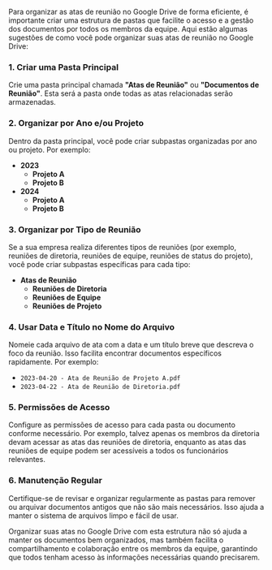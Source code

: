 Para organizar as atas de reunião no Google Drive de forma eficiente, é importante criar uma estrutura de pastas que facilite o acesso e a gestão dos documentos por todos os membros da equipe. Aqui estão algumas sugestões de como você pode organizar suas atas de reunião no Google Drive:

### 1. Criar uma Pasta Principal
Crie uma pasta principal chamada **"Atas de Reunião"** ou **"Documentos de Reunião"**. Esta será a pasta onde todas as atas relacionadas serão armazenadas.

### 2. Organizar por Ano e/ou Projeto
Dentro da pasta principal, você pode criar subpastas organizadas por ano ou projeto. Por exemplo:
- **2023**
  - **Projeto A**
  - **Projeto B**
- **2024**
  - **Projeto A**
  - **Projeto B**

### 3. Organizar por Tipo de Reunião
Se a sua empresa realiza diferentes tipos de reuniões (por exemplo, reuniões de diretoria, reuniões de equipe, reuniões de status do projeto), você pode criar subpastas específicas para cada tipo:
- **Atas de Reunião**
  - **Reuniões de Diretoria**
  - **Reuniões de Equipe**
  - **Reuniões de Projeto**

### 4. Usar Data e Título no Nome do Arquivo
Nomeie cada arquivo de ata com a data e um título breve que descreva o foco da reunião. Isso facilita encontrar documentos específicos rapidamente. Por exemplo:
- `2023-04-20 - Ata de Reunião de Projeto A.pdf`
- `2023-04-22 - Ata de Reunião de Diretoria.pdf`

### 5. Permissões de Acesso
Configure as permissões de acesso para cada pasta ou documento conforme necessário. Por exemplo, talvez apenas os membros da diretoria devam acessar as atas das reuniões de diretoria, enquanto as atas das reuniões de equipe podem ser acessíveis a todos os funcionários relevantes.

### 6. Manutenção Regular
Certifique-se de revisar e organizar regularmente as pastas para remover ou arquivar documentos antigos que não são mais necessários. Isso ajuda a manter o sistema de arquivos limpo e fácil de usar.

Organizar suas atas no Google Drive com esta estrutura não só ajuda a manter os documentos bem organizados, mas também facilita o compartilhamento e colaboração entre os membros da equipe, garantindo que todos tenham acesso às informações necessárias quando precisarem.